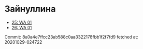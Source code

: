 # Зайнуллина
- [25: WA 01](25.md)
- [26: WA 01](26.md)

Commit: 8a0a4e7ffcc23ab588c0aa3322178fbb1f2f7fd9
 fetched at: 20201029-024722
